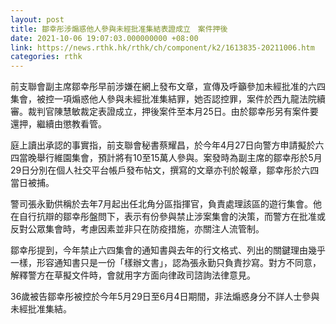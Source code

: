 ```yaml
---
layout: post
title: 鄒幸彤涉煽惑他人參與未經批准集結表證成立　案件押後
date: 2021-10-06 19:07:03.000000000 +08:00
link: https://news.rthk.hk/rthk/ch/component/k2/1613835-20211006.htm
categories: rthk
---
```


前支聯會副主席鄒幸彤早前涉嫌在網上發布文章，宣傳及呼籲參加未經批准的六四集會，被控一項煽惑他人參與未經批准集結罪，她否認控罪，案件於西九龍法院續審。裁判官陳慧敏裁定表證成立，押後案件至本月25日。由於鄒幸彤另有案件要還押，繼續由懲教看管。

庭上讀出承認的事實指，前支聯會秘書蔡耀昌，於今年4月27日向警方申請擬於六四當晚舉行維園集會，預計將有10至15萬人參與。案發時為副主席的鄒幸彤於5月29日分別在個人社交平台帳戶發布帖文，撰寫的文章亦刊於報章，鄒幸彤於六四當日被捕。

警司張永勤供稱於去年7月起出任北角分區指揮官，負責處理該區的遊行集會。他在自行抗辯的鄒幸彤盤問下，表示有份參與禁止涉案集會的決策，而警方在批准或反對公眾集會時，考慮因素並非只在防疫措施，亦關注人流管制。

鄒幸彤提到，今年禁止六四集會的通知書與去年的行文格式、列出的關鍵理由幾乎一樣，形容通知書只是一份「樣辦文書」，認為張永勤只負責抄寫。對方不同意，解釋警方在草擬文件時，會就用字方面向律政司諮詢法律意見。

36歲被告鄒幸彤被控於今年5月29日至6月4日期間，非法煽惑身分不詳人士參與未經批准集結。
